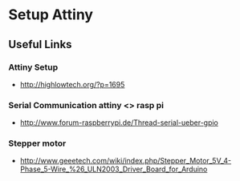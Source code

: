 # Setup Attiny





## Useful Links

### Attiny Setup

* http://highlowtech.org/?p=1695

### Serial Communication attiny <> rasp pi

* http://www.forum-raspberrypi.de/Thread-serial-ueber-gpio

### Stepper motor

* <http://www.geeetech.com/wiki/index.php/Stepper_Motor_5V_4-Phase_5-Wire_%26_ULN2003_Driver_Board_for_Arduino>